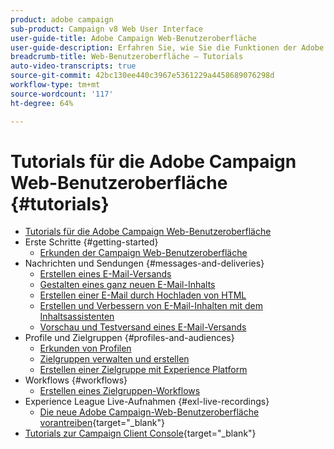 ```yaml
---
product: adobe campaign
sub-product: Campaign v8 Web User Interface
user-guide-title: Adobe Campaign Web-Benutzeroberfläche
user-guide-description: Erfahren Sie, wie Sie die Funktionen der Adobe Campaign Web-Benutzeroberfläche verwenden.
breadcrumb-title: Web-Benutzeroberfläche – Tutorials
auto-video-transcripts: true
source-git-commit: 42bc130ee440c3967e5361229a4458689076298d
workflow-type: tm+mt
source-wordcount: '117'
ht-degree: 64%

---
```



# Tutorials für die Adobe Campaign Web-Benutzeroberfläche {#tutorials}

+ [Tutorials für die Adobe Campaign Web-Benutzeroberfläche](/help/ac-web-learn-main/overview.md)
+ Erste Schritte {#getting-started}
   + [Erkunden der Campaign Web-Benutzeroberfläche](/help/get-started/explore-the-web-ui.md)
+ Nachrichten und Sendungen {#messages-and-deliveries}
   + [Erstellen eines E-Mail-Versands](/help/deliveries/create-an-email-delivery.md)
   + [Gestalten eines ganz neuen E-Mail-Inhalts](/help/design-the-delivery/create-email-content-from-scratch.md)
   + [Erstellen einer E-Mail durch Hochladen von HTML](/help/design-the-delivery/create-an-email-by-uploading-html.md)
   + [Erstellen und Verbessern von E-Mail-Inhalten mit dem Inhaltsassistenten](/help/design-the-delivery/create-and-improve-email-content-with-the-content-assistant.md)
   + [Vorschau und Testversand eines E-Mail-Versands](/help/deliveries/preview-and-proof-an-email-delivery.md)
+ Profile und Zielgruppen {#profiles-and-audiences}
   + [Erkunden von Profilen](/help/profiles-and-audiences/explore-profiles.md)
   + [Zielgruppen verwalten und erstellen](/help/profiles-and-audiences/manage-and-build-audiences.md)
   + [Erstellen einer Zielgruppe mit Experience Platform](/help/profiles-and-audiences/create-an-audience-with-experience-platform.md)
+ Workflows {#workflows}
   + [Erstellen eines Zielgruppen-Workflows](/help/workflows/create-a-targeting-workflow.md)
+ Experience League Live-Aufnahmen {#exl-live-recordings}
   + [Die neue Adobe Campaign-Web-Benutzeroberfläche vorantreiben](https://experienceleague.adobe.com/docs/events/experience-league-live-recordings/episodes/exl-live-episode-02-29-24.html){target="_blank"}
+ [Tutorials zur Campaign Client Console](https://experienceleague.adobe.com/docs/campaign-learn/tutorials/overview.html?lang=de){target="_blank"}


